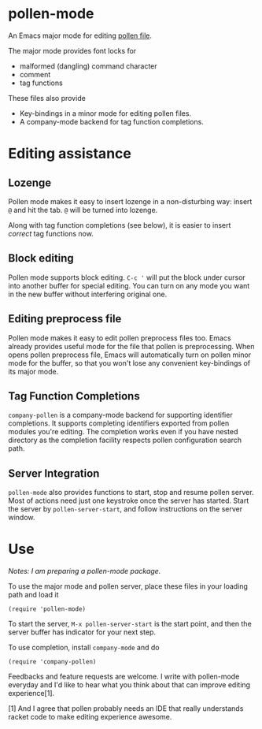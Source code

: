 # pollen-mode

An Emacs major mode for editing [pollen file](http://docs.racket-lang.org/pollen/).

The major mode provides font locks for

- malformed (dangling) command character
- comment
- tag functions

These files also provide

- Key-bindings in a minor mode for editing pollen files.
- A company-mode backend for tag function completions.

# Editing assistance

## Lozenge

Pollen mode makes it easy to insert lozenge in a non-disturbing way:
insert `@` and hit the tab. `@` will be turned into lozenge.

Along with tag function completions (see below), it is easier to
insert *correct* tag functions now.

## Block editing

Pollen mode supports block editing. `C-c '` will put the block under
cursor into another buffer for special editing. You can turn on any
mode you want in the new buffer without interfering original one.

## Editing preprocess file

Pollen mode makes it easy to edit pollen preprocess files too. Emacs
already provides useful mode for the file that pollen is
preprocessing. When opens pollen preprocess file, Emacs will
automatically turn on pollen minor mode for the buffer, so that you
won't lose any convenient key-bindings of its major mode.

## Tag Function Completions

`company-pollen` is a company-mode backend for supporting identifier
completions. It supports completing identifiers exported from pollen
modules you're editing. The completion works even if you have nested
directory as the completion facility respects pollen configuration
search path.

## Server Integration

`pollen-mode` also provides functions to start, stop and resume pollen
server. Most of actions need just one keystroke once the server has
started. Start the server by `pollen-server-start`, and follow
instructions on the server window.

# Use

*Notes: I am preparing a pollen-mode package.*

To use the major mode and pollen server, place these files in your
loading path and load it

```
(require 'pollen-mode)
```

To start the server, `M-x pollen-server-start` is the start point, and
then the server buffer has indicator for your next step.

To use completion, install `company-mode` and do

```
(require 'company-pollen)
```

Feedbacks and feature requests are welcome. I write with pollen-mode
everyday and I'd like to hear what you think about that can improve
editing experience[1].

[1] And I agree that pollen probably needs an IDE that really
understands racket code to make editing experience awesome.
